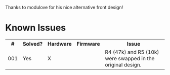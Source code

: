 <p>Thanks to modulove for his nice alternative front design!</p>
<h1>Known Issues</h1>
<table>
	<tr>
		<th>#</th>
		<th>Solved?</th>
		<th>Hardware</th>
		<th>Firmware</th>
		<th>Issue</th>
	</tr>
	<tr>
		<td>001</td>
		<td>Yes</td>
		<td>X</td>
		<td></td>
		<td>R4 (47k) and R5 (10k) were swapped in the original design.</td>
	</tr>
</table>
